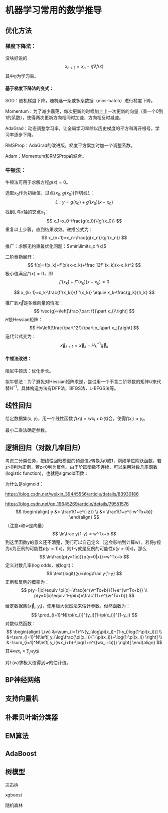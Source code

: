 # 机器学习常用的数学推导

## 优化方法

### 梯度下降法：

没啥好说的
$$
x_{n+1}=x_n-\eta\nabla f(x)
$$
其中$\eta$为学习率。

#### 基于梯度下降法的变式：

SGD：随机梯度下降，随机选一条或多条数据（mini-batch）进行梯度下降。

Momentum：为了减少震荡，每次更新的时候加上上一次更新的向量（乘一个0到1的系数），使得两次更新方向相同时加速，方向相反时减速。

AdaGrad：动态调整学习率，让全局学习率除以历史梯度的平方和再开根号，学习率逐步下降。

RMSProp：AdaGrad的改进版，梯度平方累加时加一个调整系数。

Adam：Momentum和RMSProp的结合。

### 牛顿法：

牛顿法可用于求解方程$g(x)=0$。

选取$x_0$作为初始值，过点$(x_0,g(x_0))$作切线$L$：
$$
L:y=g(x_0)+g'(x_0)(x-x_0)
$$
找到$L$与x轴的交点$x_1$：
$$
x_1=x_0-\frac{g(x_0)}{g'(x_0)}
$$
重复以上步骤，直到结果收敛。递推公式为：
$$
x_{n+1}=x_n-\frac{g(x_n)}{g'(x_n)}
$$
推广：求解无约束最优化问题：$\min\limits_x f(x)$

二阶泰勒展开：
$$
f(x)=f(x_k)+f'(x)(x-x_k)+\frac 12f''(x_k)(x-x_k)^2
$$
极小值满足$f'(x)=0$，即
$$
f'(x_k)+f''(x_k)(x-x_k)=0
$$

$$
x_{k+1}=x_k-\frac{f'(x_k)}{f''(x_k)} \equiv x_k-\frac{g_k}{h_k}
$$

推广到$\vec{x}$是多维向量的情况：
$$
\vec{g}=\left[\frac{\part f}{\part x_i}\right]
$$
$H$是Hessian矩阵：
$$
H=\left[\frac{\part^2f}{\part x_i\part x_j}\right]
$$
迭代公式变为：
$$
\vec x_{k+1} = \vec x_k - H_k^{-1}\vec g_k
$$

#### 牛顿法改进：

阻尼牛顿法：优化步长。

拟牛顿法：为了避免对Hessian矩阵求逆，尝试用一个不含二阶导数的矩阵$U$来代替$H^{-1}$，具体构造方法有DFP法，BFGS法，L-BFGS法等。



## 线性回归

给定数据集(x, y)，用一个线性函数 $f(x_i)=wx_i+b$ 拟合，使得$f(x_i)\approx y_i$。

最小二乘法确定参数。

## 逻辑回归（对数几率回归）

考虑二分类任务，把线性回归模型的预测值z转换为0或1，例如单位阶跃函数，若z>0判为正例，若z<0判为反例。由于阶跃函数不连续，可以采用对数几率函数(logistic function)，也就是sigmoid函数：

为什么是sigmoid：

https://blog.csdn.net/weixin_39445556/article/details/83930186

https://blog.csdn.net/qq_19645269/article/details/79551576
$$
\begin{align}
y &= \frac1{1+e^{-z}} \\
  &= \frac1{1+e^{-w^Tx+b}}
\end{align}
$$
（注意x和w是向量）
$$
\ln\frac y{1-y} = w^Tx+b
$$
到这里函数y的意义还不清楚，我们可以自己定义（这会影响到计算w）。若将y视为x为正例的可能性$p(y=1|x)$，则1-y就是反例的可能性$p(y=0|x)$，那么
$$
\ln\frac{p(y=1|x)}{p(y=0|x)}=w^Tx+b
$$
定义对数几率(log odds，或logit)：
$$
\text{logit}(y)=\log\frac y{1-y}
$$
正例和反例的概率为：
$$
p(y=1|x)\equiv \pi(x)=\frac{e^{w^Tx+b}}{1+e^{w^Tx+b}} \\
p(y=0|x)\equiv 1-\pi(x)=\frac1{1+e^{w^Tx+b}}
$$


给定数据集$\{\vec{x}_i,y_i\}$，使用极大似然法来估计参数。似然函数为：
$$
\prod_{i=1}^N[\pi(x_i)]^{y_i}[1-\pi(x_i)]^{1-y_i}
$$
对数似然函数：
$$
\begin{align}
L(w) &=\sum_{i=1}^N[y_i\log\pi(x_i)+(1-y_i)log(1-\pi(x_i))] \\
&=\sum_{i=1}^N\left[ y_i\log\frac{\pi(x_i)}{1-\pi(x_i)}+\log(1-\pi(x_i)) \right] \\
&=\sum_{i=1}^N\left[ y_i(wx_i+b)-\log(1+e^{(wx_i+b)}) \right]
\end{align}
$$
其中$wx_i\equiv\sum_j w_jxji$

对$L(w)$求极大值得到$w$的估计值。



## BP神经网络

## 支持向量机

## 朴素贝叶斯分类器

## EM算法

## AdaBoost

## 树模型

决策树

xgboost

随机森林



